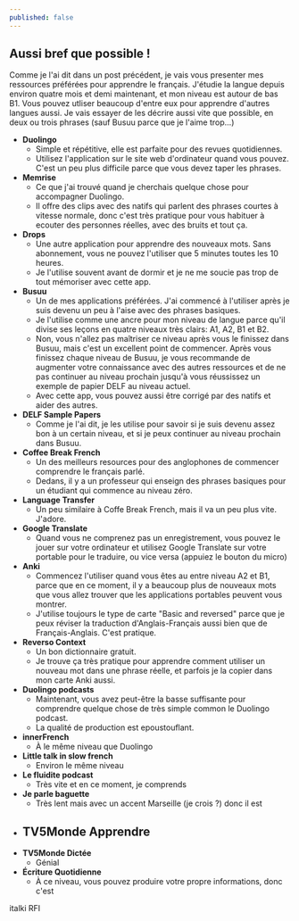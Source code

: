 ```yaml
---
published: false
---
```

## Aussi bref que possible !

Comme je l'ai dit dans un post précédent, je vais vous presenter mes ressources préférées pour apprendre le français. J'étudie la langue depuis environ quatre mois et demi maintenant, et mon niveau est autour de bas B1. Vous pouvez utliser beaucoup d'entre eux pour apprendre d'autres langues aussi. Je vais essayer de les décrire aussi vite que possible, en deux ou trois phrases (sauf Busuu parce que je l'aime trop...)  

- **Duolingo**
    - Simple et répétitive, elle est parfaite pour des revues quotidiennes. 
    - Utilisez l'application sur le site web d'ordinateur quand vous pouvez. C'est un peu plus difficile parce que vous devez taper les phrases.
- **Memrise** 
	- Ce que j'ai trouvé quand je cherchais quelque chose pour accompagner Duolingo. 
    - Il offre des clips avec des natifs qui parlent des phrases courtes à vitesse normale, donc c'est très pratique pour vous habituer à ecouter des personnes réelles, avec des bruits et tout ça. 
- **Drops**
	- Une autre application pour apprendre des nouveaux mots. Sans abonnement, vous ne pouvez l'utiliser que 5 minutes toutes les 10 heures.
	- Je l'utilise souvent avant de dormir et je ne me soucie pas trop de tout mémoriser avec cette app. 
- **Busuu**
	- Un de mes applications préférées. J'ai commencé à l'utiliser après je suis devenu un peu à l'aise avec des phrases basiques. 
    - Je l'utilise comme une ancre pour mon niveau de langue parce qu'il divise ses leçons en quatre niveaux très clairs: A1, A2, B1 et B2.
    - Non, vous n'allez pas maîtriser ce niveau après vous le finissez dans Busuu, mais c'est un excellent point de commencer. Après vous finissez chaque niveau de Busuu, je vous recommande de augmenter votre connaissance avec des autres ressources et de ne pas continuer au niveau prochain jusqu'à vous réussissez un exemple de papier DELF au niveau actuel.  
    - Avec cette app, vous pouvez aussi être corrigé par des natifs et aider des autres. 
- **DELF Sample Papers**
	- Comme je l'ai dit, je les utilise pour savoir si je suis devenu assez bon à un certain niveau, et si je peux continuer au niveau prochain dans Busuu.
- **Coffee Break French**
	- Un des meilleurs resources pour des anglophones de commencer comprendre le français parlé.
    - Dedans, il y a un professeur qui enseign des phrases basiques pour un étudiant qui commence au niveau zéro. 
- **Language Transfer**
	- Un peu similaire à Coffe Break French, mais il va un peu plus vite. J'adore.
- **Google Translate**
    - Quand vous ne comprenez pas un enregistrement, vous pouvez le jouer sur votre ordinateur et utilisez Google Translate sur votre portable pour le traduire, ou vice versa (appuiez le bouton du micro)   
- **Anki**
	- Commencez l'utiliser quand vous êtes au entre niveau A2 et B1, parce que en ce moment, il y a beaucoup plus de nouveaux mots que vous allez trouver que les applications portables peuvent vous montrer.
    - J'utilise toujours le type de carte "Basic and reversed" parce que je peux réviser la traduction d'Anglais-Français aussi bien que de Français-Anglais. C'est pratique.
- **Reverso Context**
	- Un bon dictionnaire gratuit.
    - Je trouve ça très pratique pour apprendre comment utiliser un nouveau mot dans une phrase réelle, et parfois je la copier dans mon carte Anki aussi. 
- **Duolingo podcasts**
	- Maintenant, vous avez peut-être la basse suffisante pour comprendre quelque chose de très simple common le Duolingo podcast.
    - La qualité de production est epoustouflant. 
- **innerFrench**
	- À le même niveau que Duolingo
- **Little talk in slow french**
	- Environ le même niveau
- **Le fluidite podcast**
	- Très vite et en ce moment, je comprends
- **Je parle baguette**
	- Très lent mais avec un accent Marseille (je crois ?) donc il est 
- **TV5Monde Apprendre**
	- 
- **TV5Monde Dictée**
	- Génial
- **Écriture Quotidienne**
	- À ce niveau, vous pouvez produire votre propre informations, donc c'est

italki
RFI
